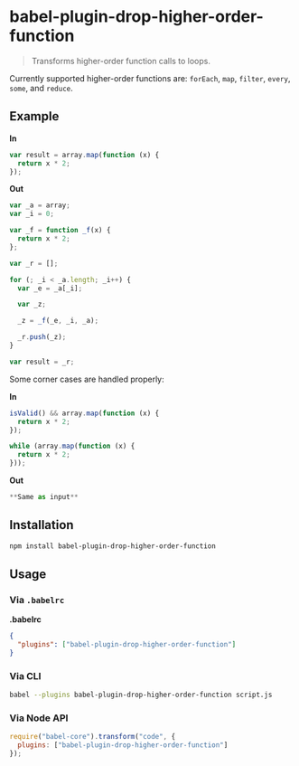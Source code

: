 # babel-plugin-drop-higher-order-function
> Transforms higher-order function calls to loops.

Currently supported higher-order functions are: `forEach`, `map`, `filter`, `every`, `some`, and `reduce`.

## Example
**In**
```javascript
var result = array.map(function (x) {
  return x * 2;
});
```

**Out**
```javascript
var _a = array;
var _i = 0;

var _f = function _f(x) {
  return x * 2;
};

var _r = [];

for (; _i < _a.length; _i++) {
  var _e = _a[_i];

  var _z;

  _z = _f(_e, _i, _a);

  _r.push(_z);
}

var result = _r;
```

Some corner cases are handled properly:

**In**
```javascript
isValid() && array.map(function (x) {
  return x * 2;
});

while (array.map(function (x) {
  return x * 2;
}));
```

**Out**
```javascript
**Same as input**
```

## Installation
```sh
npm install babel-plugin-drop-higher-order-function
```

## Usage
### Via `.babelrc`

**.babelrc**

```json
{
  "plugins": ["babel-plugin-drop-higher-order-function"]
}
```

### Via CLI

```sh
babel --plugins babel-plugin-drop-higher-order-function script.js
```

### Via Node API

```javascript
require("babel-core").transform("code", {
  plugins: ["babel-plugin-drop-higher-order-function"]
});
```
